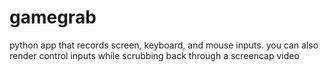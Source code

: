 # gamegrab
python app that records screen, keyboard, and mouse inputs. you can also render control inputs while scrubbing back through a screencap video   
